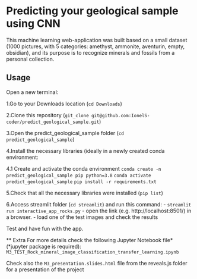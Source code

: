 # Predicting your geological sample using CNN
This machine learning web-application was built based on a small dataset (1000 pictures, 
with 5 categories: amethyst, ammonite, aventurin, empty, obsidian), and its purpose is to recognize minerals and fossils from a personal collection.


## Usage

Open a new terminal:

1.Go to your Downloads location (`cd Downloads`)

2.Clone this repository (`git_clone git@github.com:IonelS-coder/predict_geological_sample.git`)

3.Open the predict_geological_sample folder (`cd predict_geological_sample`)

4.Install the necessary libraries (ideally in a newly created conda environment:

4.1 Create and activate the conda environment
 `conda create -n predict_geological_sample pip python=3.8`
 `conda activate predict_geological_sample`
 `pip install -r requirements.txt`

5.Check that all the necessary libraries were installed (`pip list`)

6.Access streamlit folder (`cd streamlit`) and run this command:
        - `streamlit run interactive_app_rocks.py`
        - open the link (e.g. http://localhost:8501/) in a browser.
        - load one of the test images and check the results

Test and have fun with the app.


** Extra
For more details check the following Jupyter Notebook file* (*jupyter package is required): `M3_TEST_Rock_mineral_image_classification_transfer_learning.ipynb` 

Check also the `M3_presentation.slides.html` file from the reveals.js folder for a presentation of the project

